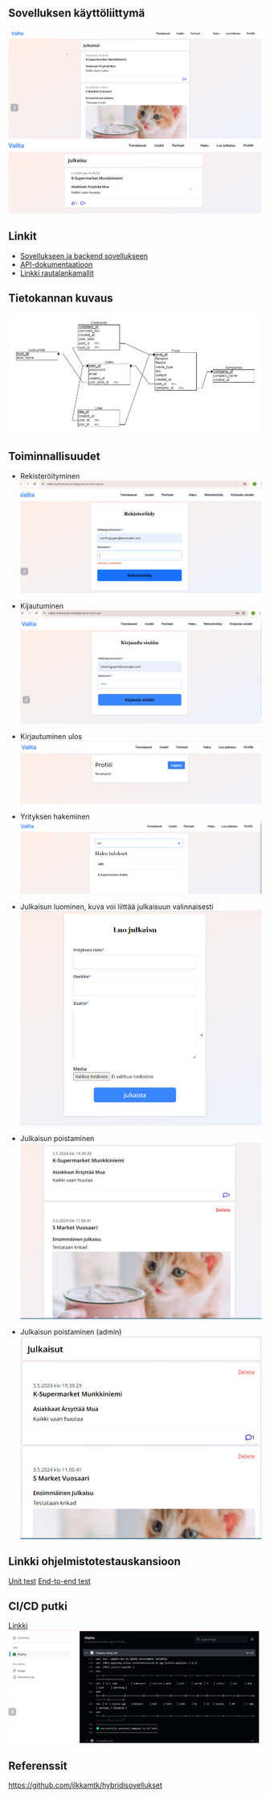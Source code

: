 ## Sovelluksen käyttöliittymä

![Home page](screenshots/home.png)
![Detail page](screenshots/single.png)

## Linkit

- [Sovellukseen ja backend sovellukseen](https://valita.northeurope.cloudapp.azure.com/)
- [API-dokumentaatioon](https://users.metropolia.fi/~thitng/valita-apidoc/)
- [Linkki rautalankamallit](https://docs.google.com/presentation/d/1ps3TVF6uQFPZSPEZ2DkFmDPp83atvbCk2V0HHiftKt8/edit#slide=id.p)

## Tietokannan kuvaus

![Tietokannan kuvaus](database/valita-db.png)

## Toiminnallisuudet

- Rekisteröityminen
  ![Register](screenshots/register.png)

- Kijautuminen
  ![Login](screenshots/login.png)

- Kirjautuminen ulos
  ![SignOut](screenshots/signout.png)

- Yrityksen hakeminen
  ![Search](screenshots/search.png)

- Julkaisun luominen, kuva voi liittää julkaisuun valinnaisesti
  ![CreatePost](screenshots/create.png)

- Julkaisun poistaminen
  ![DeletePost](screenshots/delete.png)

- Julkaisun poistaminen (admin)
  ![AdminDeletePost](screenshots/admin-delete.png)

## Linkki ohjelmistotestauskansioon

[Unit test](https://github.com/emintt/Valita/blob/main/__tests__/Create.test.tsx)
[End-to-end test](https://github.com/emintt/Valita/tree/main/cypress/e2e)

## CI/CD putki

[Linkki](https://github.com/emintt/Valita/tree/main/.github/workflows)
![CD](screenshots/cd.png)

## Referenssit

https://github.com/ilkkamtk/hybridisovellukset
